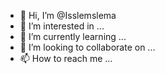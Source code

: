 - 👋 Hi, I’m @Isslemslema
- 👀 I’m interested in ...
- 🌱 I’m currently learning ...
- 💞️ I’m looking to collaborate on ...
- 📫 How to reach me ...

<!---
Isslemslema/Isslemslema is a ✨ special ✨ repository because its `README.md` (this file) appears on your GitHub profile.
You can click the Preview link to take a look at your changes.
--->
